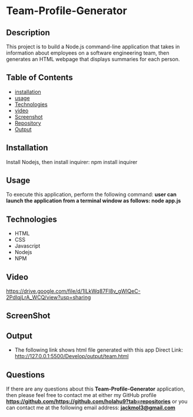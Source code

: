  
# Team-Profile-Generator

## Description
This project is to build a Node.js command-line application that takes in information about employees on a software engineering team, then generates an HTML webpage that displays summaries for each person.

## Table of Contents
* [installation](#installation)
* [usage](#usage)
* [Technologies](#Technologies)
* [video](#video)
* [Screenshot](#Screenshot)
* [Repository](#Repository)
* [Output](#Output)

## Installation
Install Nodejs, then install inquirer: npm install inquirer

## Usage
To execute this application, perform the following command:
**user can launch the application from a terminal window as follows: node app.js**


## Technologies
* HTML
* CSS
* Javascript
* Nodejs
* NPM


## Video
https://drive.google.com/file/d/1ILkWq87FI8v_gWlQeC-2PdIqjLrA_WCQ/view?usp=sharing


## ScreenShot


## Output
* The following link shows html file generated with this app
 Direct Link: http://127.0.0.1:5500/Develop/output/team.html

## Questions
If there are any questions about this **Team-Profile-Generator** application, then please feel
 free to contact me at either my GitHub profile
**https://github.com/https://github.com/holahu9?tab=repositories**
or you can contact me at the following email address:
**jackmol3@gmail.com**
